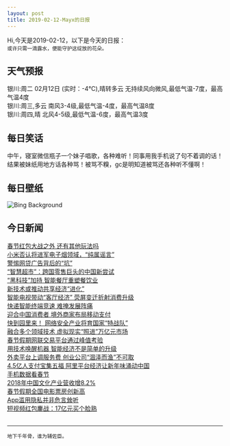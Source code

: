 ```yaml
---
layout: post
title: 2019-02-12-Mayx的日报
---
```


Hi,今天是2019-02-12，以下是今天的日报：<br><small>
或许只需一滴露水，便能守护这绽放的花朵。</small><!--more-->
## 天气预报
银川:周二 02月12日 (实时：-4℃),晴转多云 无持续风向微风,最低气温-7度，最高气温4度<br>银川:周三,多云 南风3-4级,最低气温-4度，最高气温8度<br>银川:周四,晴 北风4-5级,最低气温-6度，最高气温3度
## 每日笑话
中午，寝室微信瓶子一个妹子唱歌，各种难听！同事用我手机说了句不着调的话！结果被妹纸用地方话各种骂！被骂不糗，gc是明知道被骂还各种听不懂啊！
## 每日壁纸
![Bing Background](https://cn.bing.com/az/hprichbg/rb/KomondorKennel_EN-US3977560112_1920x1080.jpg "A Komondor competes in the Westminster Kennel Club Dog Show in New York City (© Mike Segar/Reuters)")
## 今日新闻

[春节红包大战之外 还有其他玩法吗](http://it.people.com.cn/n1/2019/0212/c1009-30623609.html)   
[小米否认将进军电子烟领域，“纯属谣言”](http://it.people.com.cn/n1/2019/0212/c1009-30623876.html)   
[警惕网贷广告背后的“坑”](http://it.people.com.cn/n1/2019/0212/c1009-30623618.html)   
[“智慧超市”：跨国零售巨头的中国新尝试](http://it.people.com.cn/n1/2019/0212/c1009-30623771.html)   
[“黑科技”加持 智能餐厅重塑餐饮业](http://it.people.com.cn/n1/2019/0212/c1009-30623761.html)   
[新技术或推动共享经济“进化”](http://it.people.com.cn/n1/2019/0212/c1009-30623758.html)   
[智能电视带动“客厅经济” 荧屏变迁折射消费升级](http://it.people.com.cn/n1/2019/0212/c1009-30623753.html)   
[快递智能终端竞速 难掩发展阵痛](http://it.people.com.cn/n1/2019/0212/c1009-30623747.html)   
[迎合中国消费者 境外商家布局移动支付](http://it.people.com.cn/n1/2019/0212/c1009-30623604.html)   
[快到园里来！ 网络安全产业将育国家“特战队”](http://it.people.com.cn/n1/2019/0212/c1009-30623613.html)   
[融合多个领域技术 虚拟现实“照进”万亿元市场](http://it.people.com.cn/n1/2019/0212/c1009-30623567.html)   
[春节假期网联交易平台通过峰值考验](http://it.people.com.cn/n1/2019/0212/c1009-30623533.html)   
[用技术唤醒机器 智能经济不是简单的升级](http://it.people.com.cn/n1/2019/0212/c1009-30623601.html)   
[外卖平台上调服务费 创业公司“涸泽而渔”不可取](http://it.people.com.cn/n1/2019/0212/c1009-30623573.html)   
[4.5亿人支付宝集五福 阿里平台经济让新年味涌动中国](http://it.people.com.cn/n1/2019/0212/c1009-30623381.html)   
[手机数据看春节](http://it.people.com.cn/n1/2019/0212/c1009-30623360.html)   
[2018年中国文化产业营收增8.2%](http://it.people.com.cn/n1/2019/0212/c1009-30623358.html)   
[春节假期全国电影票房创新高](http://it.people.com.cn/n1/2019/0212/c1009-30623355.html)   
[App滥用隐私并非危言耸听](http://it.people.com.cn/n1/2019/0212/c1009-30623335.html)   
[短视频红包鏖战：17亿元买个脸熟](http://it.people.com.cn/n1/2019/0212/c1009-30623330.html)   
<br />

***

<small>地下千年骨，谁为辅佐臣。</small>
